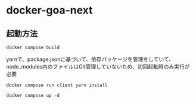 # docker-goa-next

## 起動方法
```
docker compose build
```
yarnで、package.jsonに基づいて、依存パッケージを管理をしていて、node_modules内のファイルはGit管理していないため、初回起動時のみ実行が必要
```
docker compose run client yarn install
```
```
docker compose up -d
```
